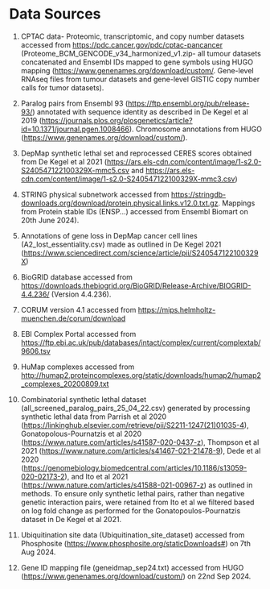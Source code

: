 # Data Sources

1. CPTAC data- Proteomic, transcriptomic, and copy number datasets accessed from https://pdc.cancer.gov/pdc/cptac-pancancer (Proteome_BCM_GENCODE_v34_harmonized_v1.zip- all tumour datasets concatenated and Ensembl IDs mapped to gene symbols using HUGO mapping (https://www.genenames.org/download/custom/. Gene-level RNAseq files from tumour datasets and gene-level GISTIC copy number calls for tumor datasets).

2. Paralog pairs from Ensembl 93 (https://ftp.ensembl.org/pub/release-93/) annotated with sequence identity as described in De Kegel et al 2019 (https://journals.plos.org/plosgenetics/article?id=10.1371/journal.pgen.1008466). Chromosome annotations from HUGO (https://www.genenames.org/download/custom/).

3. DepMap synthetic lethal set and reprocessed CERES scores obtained from De Kegel et al 2021 (https://ars.els-cdn.com/content/image/1-s2.0-S240547122100329X-mmc5.csv and https://ars.els-cdn.com/content/image/1-s2.0-S240547122100329X-mmc3.csv)

4. STRING physical subnetwork accessed from https://stringdb-downloads.org/download/protein.physical.links.v12.0.txt.gz. Mappings from Protein stable IDs (ENSP...) accessed from Ensembl Biomart on 20th June 2024).

5. Annotations of gene loss in DepMap cancer cell lines (A2_lost_essentiality.csv) made as outlined in De Kegel 2021 (https://www.sciencedirect.com/science/article/pii/S240547122100329X)

6. BioGRID database accessed from https://downloads.thebiogrid.org/BioGRID/Release-Archive/BIOGRID-4.4.236/ (Version 4.4.236).

7. CORUM version 4.1 accessed from https://mips.helmholtz-muenchen.de/corum/download

8. EBI Complex Portal accessed from https://ftp.ebi.ac.uk/pub/databases/intact/complex/current/complextab/9606.tsv

9. HuMap complexes accessed from http://humap2.proteincomplexes.org/static/downloads/humap2/humap2_complexes_20200809.txt

10. Combinatorial synthetic lethal dataset (all_screened_paralog_pairs_25_04_22.csv) generated by processing synthetic lethal data from Parrish et al 2020 (https://linkinghub.elsevier.com/retrieve/pii/S2211-1247(21)01035-4), Gonatopolous-Pournatzis et al 2020 (https://www.nature.com/articles/s41587-020-0437-z), Thompson et al 2021 (https://www.nature.com/articles/s41467-021-21478-9), Dede et al 2020 (https://genomebiology.biomedcentral.com/articles/10.1186/s13059-020-02173-2), and Ito et al 2021 (https://www.nature.com/articles/s41588-021-00967-z) as outlined in methods. To ensure only synthetic lethal pairs, rather than negative genetic interaction pairs, were retained from Ito et al we filtered based on log fold change as performed for the Gonatopoulos-Pournatzis dataset in De Kegel et al 2021.

11. Ubiquitination site data (Ubiquitination_site_dataset) accessed from Phosphosite (https://www.phosphosite.org/staticDownloads#) on 7th Aug 2024. 

12. Gene ID mapping file (geneidmap_sep24.txt) accessed from HUGO (https://www.genenames.org/download/custom/) on 22nd Sep 2024.
